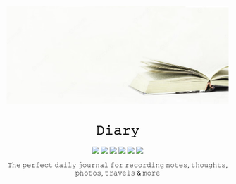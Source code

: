 ![cover](https://github.com/devrath/Diary/blob/main/Assets/diary_banner.png)

<h1 align="center">𝙳𝚒𝚊𝚛𝚢</h1>
<p align="center">
<a><img src="https://img.shields.io/badge/Clean-Architecture-orange"></a>
<a><img src="https://img.shields.io/badge/Room-Local--Storage-yellow"></a>
<a><img src="https://img.shields.io/badge/Hilt-Dependency%20Injection-green"></a>
<a><img src="https://img.shields.io/badge/MVVM-Architecture-lightgrey"></a>
<a><img src="https://img.shields.io/badge/Navigation-Jetpack-yellowgreen"></a>
<a><img src="https://img.shields.io/badge/Kotlin-language-green"></a>
</p>

<p align="center">𝚃𝚑𝚎 𝚙𝚎𝚛𝚏𝚎𝚌𝚝 𝚍𝚊𝚒𝚕𝚢 𝚓𝚘𝚞𝚛𝚗𝚊𝚕 𝚏𝚘𝚛 𝚛𝚎𝚌𝚘𝚛𝚍𝚒𝚗𝚐 𝚗𝚘𝚝𝚎𝚜, 𝚝𝚑𝚘𝚞𝚐𝚑𝚝𝚜, 𝚙𝚑𝚘𝚝𝚘𝚜, 𝚝𝚛𝚊𝚟𝚎𝚕𝚜 & 𝚖𝚘𝚛𝚎</p>
</br>
